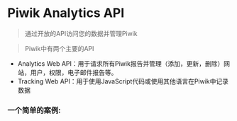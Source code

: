 # Piwik Analytics API
> 通过开放的API访问您的数据并管理Piwik

> Piwik中有两个主要的API
* Analytics Web API：用于请求所有Piwik报告并管理（添加，更新，删除）网站，用户，权限，电子邮件报告等。
* Tracking Web API：用于使用JavaScript代码或使用其他语言在Piwik中记录数据

### 一个简单的案例:

